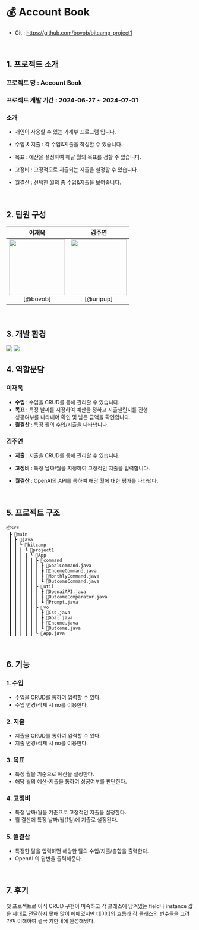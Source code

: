 # 💰 Account Book

- Git : https://github.com/bovob/bitcamp-project1

  <br>

## 1. 프로젝트 소개

### 프로젝트 명 : Account Book

### 프로젝트 개발 기간 : 2024-06-27 ~ 2024-07-01

### 소개

- 개인이 사용할 수 있는 가계부 프로그램 입니다.
- 수입 & 지출 : 각 수입&지출을 작성할 수 있습니다.
- 목표 : 예산을 설정하여 해달 월의 목표를 정할 수 있습니다.
- 고정비 : 고정적으로 지출되는 지출을 설정할 수 있습니다.
- 월결산 : 선택한 월의 종 수입&지출을 보여줍니다.

  <br>

## 2. 팀원 구성

<div align="center">

| **이재욱** |                                               **김주연**                                                 |
| :--------: |:-----------------------------------------------------------------------------------------------------:|
| <img src="https://avatars.githubusercontent.com/u/66761864?v=4" height=150 width=150> <br/> [@bovob] | <img src="https://avatars.githubusercontent.com/u/148393841?v=4" height=150 width=150> <br/> [@uripup] |

</div>
<br>

## 3. 개발 환경

<img src="https://img.shields.io/badge/Java-007396?style=flastic&logo=OpenJDK&logoColor=white"/>  <img src="https://img.shields.io/badge/IntelliJ-000000?style=flastic&logo=intellijidea&logoColor=white"/>
<br>

## 4. 역할분담

### 이재욱

* **수입** : 수입을 CRUD를 통해 관리할 수 있습니다.
* **목표** : 특정 날짜를 지정하여 예산을 정하고 지출챌린지를 진행 
             <br> 성공여부를 나타내어 확인 및 남은 금액을 확인합니다.
* **월결산** : 특정 월의 수입/지출을 나타냅니다.

### 김주연

* **지출** : 지출을 CRUD를 통해 관리할 수 있습니다.
* **고정비** : 특정 날짜/월을 지정하여 고정적인 지출을 입력합니다.
* **월결산** : OpenAI의 API를 통하여 해당 월에 대한 평가를 나타낸다.

  <br>

## 5. 프로젝트 구조

``````
📦src
 ┣ 📂main
 ┃ ┣ 📂java
 ┃ ┃ ┗ 📂bitcamp
 ┃ ┃ ┃ ┗ 📂project1
 ┃ ┃ ┃ ┃ ┗ 📂App
 ┃ ┃ ┃ ┃ ┃ ┣ 📂command
 ┃ ┃ ┃ ┃ ┃ ┃ ┣ 📜GoalCommand.java
 ┃ ┃ ┃ ┃ ┃ ┃ ┣ 📜IncomeCommand.java
 ┃ ┃ ┃ ┃ ┃ ┃ ┣ 📜MonthlyCommand.java
 ┃ ┃ ┃ ┃ ┃ ┃ ┗ 📜OutcomeCommand.java
 ┃ ┃ ┃ ┃ ┃ ┣ 📂util
 ┃ ┃ ┃ ┃ ┃ ┃ ┣ 📜OpenaiAPI.java
 ┃ ┃ ┃ ┃ ┃ ┃ ┣ 📜OutcomeComparator.java
 ┃ ┃ ┃ ┃ ┃ ┃ ┗ 📜Prompt.java
 ┃ ┃ ┃ ┃ ┃ ┣ 📂vo
 ┃ ┃ ┃ ┃ ┃ ┃ ┣ 📜Css.java
 ┃ ┃ ┃ ┃ ┃ ┃ ┣ 📜Goal.java
 ┃ ┃ ┃ ┃ ┃ ┃ ┣ 📜Income.java
 ┃ ┃ ┃ ┃ ┃ ┃ ┗ 📜Outcome.java
 ┃ ┃ ┃ ┃ ┃ ┗ 📜App.java
``````
<br>

## 6. 기능

### 1. 수입
- 수입을 CRUD를 통하여 입력할 수 있다.
- 수입 변경/삭제 시 no를 이용한다.
 

### 2. 지출
- 지출을 CRUD를 통하여 입력할 수 있다.
- 지출 변경/삭제 시 no를 이용한다.
 

### 3. 목표
- 특정 월을 기준으로 예산을 설정한다.
- 해당 월의 예산-지출을 통하여 성공여부를 판단한다.
 

### 4. 고정비
- 특정 날짜/월을 기준으로 고정적인 지출을 설정한다.
- 월 결산에 특정 날짜/월(1일)에 지출로 설정된다.
 

### 5. 월결산
- 특정한 달을 입력하면 해당한 달의 수입/지출/총합을 출력한다.
- OpenAI 의 답변을 출력해준다.



<br>

## 7. 후기
첫 프로젝트로 아직 CRUD 구현이 미숙하고 
각 클래스에 담겨있는 field나 instance 값을 제대로 전달하지 못해 많이 헤메었지만
데이터의 흐름과 각 클래스의 변수들을 그려가며 이해하여 결국 기한내에 완성해냈다.